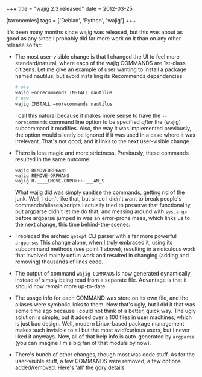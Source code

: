 +++
title = "wajig 2.3 released"
date = 2012-03-25

[taxonomies]
tags = ['Debian', 'Python', 'wajig']
+++

It's been many months since wajig was released, but this was about as
good as any since I probably did far more work on it than on any other
release so far:

-   The most user-visible change is that I changed the UI to feel more
    standard/natural, where each of the wajig COMMANDS are 1st-class
    citizens. Let me give an example of user wanting to install a
    package named nautilus, but avoid installing its Recommends
    dependencies:

    ```sh
    # ole
    wajig —norecommends INSTALL nautilus
    # new
    wajig INSTALL —norecommends nautilus
    ```

    I call this natural because it makes more sense to have the
    `--norecommends` command line option to be specified *after* the
    (wajig) subcommand it modifies. Also, the way it was implemented
    previously, the option would silently be ignored if it was used in a
    case where it was irrelevant. That's not good, and it links to the
    next user-visible change.

-   There is less magic and more strictness. Previously, these commands
    resulted in the same outcome:

        wajig REMOVEORPHANS
        wajig REMOVE-ORPHANS
        wajig R-____EMOVE-ORPH+++-___AN_S

    What wajig did was simply sanitise the commands, getting rid of the
    junk. Well, I don't like that, but since I didn't want to break
    people's commands/aliases/scripts I actually tried to preserve that
    functionality, but argparse didn't let me do that, and messing
    around with `sys.argv` before argparse jumped in was an error-prone
    mess, which links us to the next change, this time
    behind-the-scenes.

-   I replaced the archaic `getopt` CLI parser with a far more powerful
    `argparse`. This change alone, when I truly embraced it, using its
    subcommand methods (see point 1 above), resulting in a ridiculous
    work that involved mainly unfun work and resulted in changing
    (adding and removing) thousands of lines code.
-   The output of command `wajig COMMANDS` is now generated dynamically,
    instead of simply being read from a separate file. Advantage is that
    it should now remain more up-to-date.
-   The usage info for each COMMAND was store on its own file, and the
    aliases were symbolic links to them. Now that's ugly, but I did it
    that was some time ago because I could not think of a better, quick
    way. The ugly solution is simple, but it added over a 100 files in
    user machines, which is just bad design. Well, modern Linux-based
    package management makes such invisible to all but the most
    avid/curious users, but I never liked it anyways. Now, all of that
    help info is auto-generated by `argparse` (you can imagine I'm a
    big fan of that module by now).
-   There's bunch of other changes, though most was code stuff. As for
    the user-visible stuff, a few COMMANDS were removed, a few options
    added/removed. [Here's 'all' the gory details].

[Here's 'all' the gory details]: http://packages.qa.debian.org/w/wajig/news/20120322T223441Z.html
